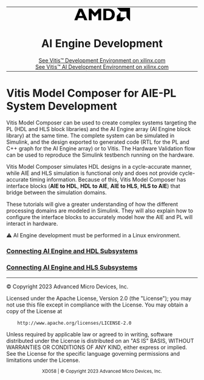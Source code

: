<table class="sphinxhide" width="100%">
 <tr width="100%">
    <td align="center"><img src="https://raw.githubusercontent.com/Xilinx/Image-Collateral/main/xilinx-logo.png" width="30%"/><h1>AI Engine Development</h1>
    <a href="https://www.xilinx.com/products/design-tools/vitis.html">See Vitis™ Development Environment on xilinx.com</br></a>
    <a href="https://www.xilinx.com/products/design-tools/vitis/vitis-ai.html">See Vitis™ AI Development Environment on xilinx.com</a>
    </td>
 </tr>
</table>

# Vitis Model Composer for AIE-PL System Development

Vitis Model Composer can be used to create complex systems targeting the PL (HDL and HLS block libraries) and the AI Engine array (AI Engine block library) at the same time. The complete system can be simulated in Simulink, and the design exported to generated code (RTL for the PL and C++ graph for the AI Engine array) or to Vitis. The Hardware Validation flow can be used to reproduce the Simulink testbench running on the hardware.

Vitis Model Composer simulates HDL designs in a cycle-accurate manner, while AIE and HLS simulation is functional only and does not provide cycle-accurate timing information. Because of this, Vitis Model Composer has interface blocks (**AIE to HDL**, **HDL to AIE**, **AIE to HLS**, **HLS to AIE**) that bridge between the simulation domains.

These tutorials will give a greater understanding of how the different processing domains are modeled in Simulink. They will also explain how to configure the interface blocks to accurately model how the AIE and PL will interact in hardware.

:warning: AI Engine development must be performed in a Linux environment.

### [Connecting AI Engine and HDL Subsystems](./AIE_HDL_tutorial/README.md)

### [Connecting AI Engine and HLS Subsystems](./AIE_HLS_tutorial/README.md)

---

&copy; Copyright 2023 Advanced Micro Devices, Inc.

Licensed under the Apache License, Version 2.0 (the "License");
you may not use this file except in compliance with the License.
You may obtain a copy of the License at

```
    http://www.apache.org/licenses/LICENSE-2.0
```

Unless required by applicable law or agreed to in writing, software
distributed under the License is distributed on an "AS IS" BASIS,
WITHOUT WARRANTIES OR CONDITIONS OF ANY KIND, either express or implied.
See the License for the specific language governing permissions and
limitations under the License.

<p align="center"><sup>XD058 | &copy; Copyright 2023 Advanced Micro Devices, Inc.</sup></p>
